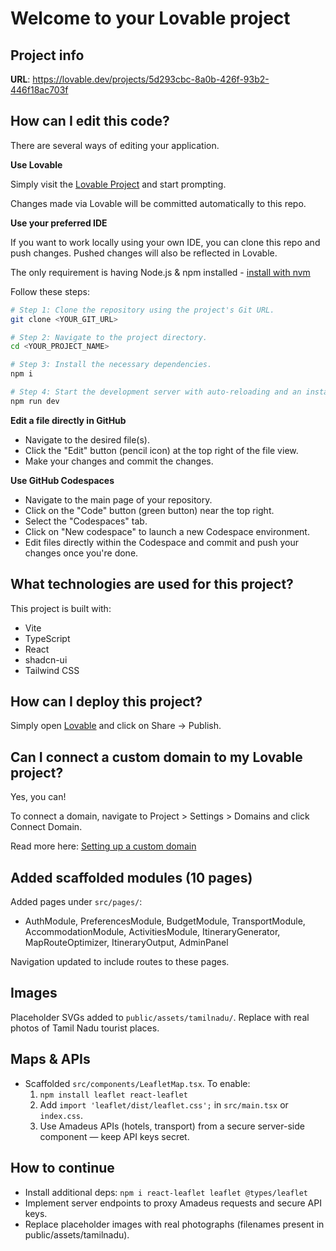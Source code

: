 # Welcome to your Lovable project

## Project info

**URL**: https://lovable.dev/projects/5d293cbc-8a0b-426f-93b2-446f18ac703f

## How can I edit this code?

There are several ways of editing your application.

**Use Lovable**

Simply visit the [Lovable Project](https://lovable.dev/projects/5d293cbc-8a0b-426f-93b2-446f18ac703f) and start prompting.

Changes made via Lovable will be committed automatically to this repo.

**Use your preferred IDE**

If you want to work locally using your own IDE, you can clone this repo and push changes. Pushed changes will also be reflected in Lovable.

The only requirement is having Node.js & npm installed - [install with nvm](https://github.com/nvm-sh/nvm#installing-and-updating)

Follow these steps:

```sh
# Step 1: Clone the repository using the project's Git URL.
git clone <YOUR_GIT_URL>

# Step 2: Navigate to the project directory.
cd <YOUR_PROJECT_NAME>

# Step 3: Install the necessary dependencies.
npm i

# Step 4: Start the development server with auto-reloading and an instant preview.
npm run dev
```

**Edit a file directly in GitHub**

- Navigate to the desired file(s).
- Click the "Edit" button (pencil icon) at the top right of the file view.
- Make your changes and commit the changes.

**Use GitHub Codespaces**

- Navigate to the main page of your repository.
- Click on the "Code" button (green button) near the top right.
- Select the "Codespaces" tab.
- Click on "New codespace" to launch a new Codespace environment.
- Edit files directly within the Codespace and commit and push your changes once you're done.

## What technologies are used for this project?

This project is built with:

- Vite
- TypeScript
- React
- shadcn-ui
- Tailwind CSS

## How can I deploy this project?

Simply open [Lovable](https://lovable.dev/projects/5d293cbc-8a0b-426f-93b2-446f18ac703f) and click on Share -> Publish.

## Can I connect a custom domain to my Lovable project?

Yes, you can!

To connect a domain, navigate to Project > Settings > Domains and click Connect Domain.

Read more here: [Setting up a custom domain](https://docs.lovable.dev/features/custom-domain#custom-domain)


## Added scaffolded modules (10 pages)
Added pages under `src/pages/`:
- AuthModule, PreferencesModule, BudgetModule, TransportModule, AccommodationModule, ActivitiesModule, ItineraryGenerator, MapRouteOptimizer, ItineraryOutput, AdminPanel

Navigation updated to include routes to these pages.

## Images
Placeholder SVGs added to `public/assets/tamilnadu/`. Replace with real photos of Tamil Nadu tourist places.

## Maps & APIs
- Scaffolded `src/components/LeafletMap.tsx`. To enable:
  1. `npm install leaflet react-leaflet`
  2. Add `import 'leaflet/dist/leaflet.css';` in `src/main.tsx` or `index.css`.
  3. Use Amadeus APIs (hotels, transport) from a secure server-side component — keep API keys secret.

## How to continue
- Install additional deps: `npm i react-leaflet leaflet @types/leaflet`
- Implement server endpoints to proxy Amadeus requests and secure API keys.
- Replace placeholder images with real photographs (filenames present in public/assets/tamilnadu).

